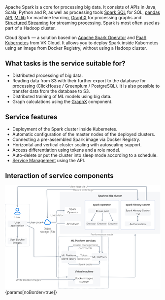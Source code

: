 Apache Spark is a core for processing big data. It consists of APIs in Java, Scala, Python and R, as well as processing tools [Spark SQL](https://spark.apache.org/docs/latest/sql-programming-guide.html) for SQL, [pandas API](https://spark.apache.org/docs/latest/api/python/getting_started/quickstart_ps.html), [MLlib](https://spark.apache.org/docs/latest/ml-guide.html) for machine learning, [GraphX](https://spark.apache.org/docs/latest/graphx-programming-guide.html) for processing graphs and [Structured Streaming](https://spark.apache.org/docs/latest/structured-streaming-programming-guide.html) for streaming processing. Spark is most often used as part of a Hadoop cluster.

Cloud Spark — a solution based on [Apache Spark Operator](https://github.com/GoogleCloudPlatform/spark-on-k8s-operator) and [PaaS Kubernetes](/en/kubernetes/k8s) from VK Cloud. It allows you to deploy Spark inside Kubernetes using an image from Docker Registry, without using a Hadoop cluster.

## What tasks is the service suitable for?

- Distributed processing of big data.
- Reading data from S3 with their further export to the database for processing (ClickHouse / Greenplum / PostgreSQL). It is also possible to transfer data from the database to S3.
- Distributed training of ML models using big data.
- Graph calculations using the [GraphX](https://spark.apache.org/docs/latest/graphx-programming-guide.html) component.

## Service features

- Deployment of the Spark cluster inside Kubernetes.
- Automatic configuration of the master nodes of the deployed clusters.
- Connecting a pre-assembled Spark image via Docker Registry.
- Horizontal and vertical cluster scaling with autoscaling support.
- Access differentiation using tokens and a role model.
- Auto-delete or put the cluster into sleep mode according to a schedule.
- [Service Management](https://mlplatform.hb.bizmrg.com/mlplatform_client.tar.gz) using the API.

## Interaction of service components

![Cloud Spark components interacion](./assets/componets_scheme.png){params[noBorder=true]}

